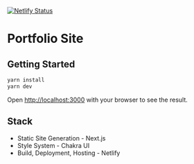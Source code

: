 [![Netlify Status](https://api.netlify.com/api/v1/badges/dd47df64-1c8e-49a0-a630-c7e41c304123/deploy-status)](https://app.netlify.com/sites/leevincenth/deploys)

# Portfolio Site

## Getting Started

```bash
yarn install
yarn dev
```

Open [http://localhost:3000](http://localhost:3000) with your browser to see the result.

## Stack

- Static Site Generation - Next.js
- Style System - Chakra UI
- Build, Deployment, Hosting - Netlify
